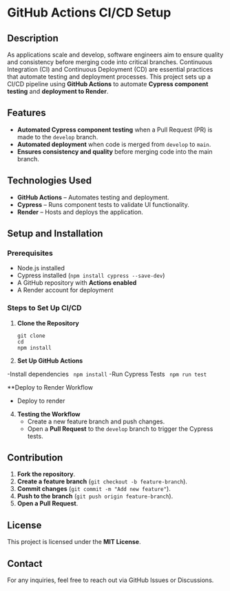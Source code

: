 # GitHub Actions CI/CD Setup

## Description
As applications scale and develop, software engineers aim to ensure quality and consistency before merging code into critical branches. Continuous Integration (CI) and Continuous Deployment (CD) are essential practices that automate testing and deployment processes. This project sets up a CI/CD pipeline using **GitHub Actions** to automate **Cypress component testing** and **deployment to Render**.

## Features
- **Automated Cypress component testing** when a Pull Request (PR) is made to the `develop` branch.
- **Automated deployment** when code is merged from `develop` to `main`.
- **Ensures consistency and quality** before merging code into the main branch.

## Technologies Used
- **GitHub Actions** – Automates testing and deployment.
- **Cypress** – Runs component tests to validate UI functionality.
- **Render** – Hosts and deploys the application.

## Setup and Installation
### Prerequisites
- Node.js installed
- Cypress installed (`npm install cypress --save-dev`)
- A GitHub repository with **Actions enabled**
- A Render account for deployment

### Steps to Set Up CI/CD
1. **Clone the Repository**
   ```
   git clone 
   cd 
   npm install
   ```

2. **Set Up GitHub Actions**

  -Install dependencies
          ``` npm install```
  -Run Cypress Tests
           ``` npm run test```

   **Deploy to Render Workflow 
   
   - Deploy to render


4. **Testing the Workflow**
   - Create a new feature branch and push changes.
   - Open a **Pull Request** to the `develop` branch to trigger the Cypress tests.


## Contribution
1. **Fork the repository**.
2. **Create a feature branch** (`git checkout -b feature-branch`).
3. **Commit changes** (`git commit -m "Add new feature"`).
4. **Push to the branch** (`git push origin feature-branch`).
5. **Open a Pull Request**.

## License
This project is licensed under the **MIT License**.

## Contact
For any inquiries, feel free to reach out via GitHub Issues or Discussions.


